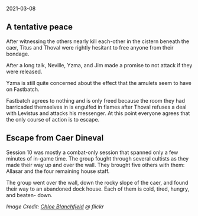2021-03-08

## A tentative peace

After witnessing the others nearly kill each-other in the cistern beneath the
caer, Titus and Thoval were rightly hesitant to free anyone from their bondage.

After a long talk, Neville, Yzma, and Jim made a promise to not attack if they
were released.

Yzma is still quite concerned about the effect that the amulets seem to have on
Fastbatch.

Fastbatch agrees to nothing and is only freed because the room they had
barricaded themselves in is engulfed in flames after Thoval refuses a deal with
Levistus and attacks his messenger. At this point everyone agrees that the only
course of action is to escape.

## Escape from Caer Dineval

Session 10 was mostly a combat-only session that spanned only a few minutes of
in-game time. The group fought through several cultists as they made their way
up and over the wall. They brought five others with them: Allasar and the four
remaining house staff.

The group went over the wall, down the rocky slope of the caer, and found their
way to an abandoned dock house. Each of them is cold, tired, hungry, and beaten-
down.

_Image Credit: [Chloe Blanchfield](https://www.flickr.com/photos/clugg14/5296858806/) @ flickr_
